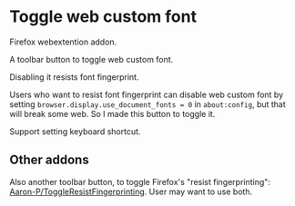 # Toggle web custom font

Firefox webextention addon. 

A toolbar button to toggle web custom font.

Disabling it resists font fingerprint.

Users who want to resist font fingerprint can disable web custom font by setting `browser.display.use_document_fonts = 0` in `about:config`, but that will break some web. So I made this button to toggle it.

Support setting keyboard shortcut.

## Other addons

Also another toolbar button, to toggle Firefox's "resist fingerprinting": [Aaron-P/ToggleResistFingerprinting](https://github.com/Aaron-P/ToggleResistFingerprinting). User may want to use both.
